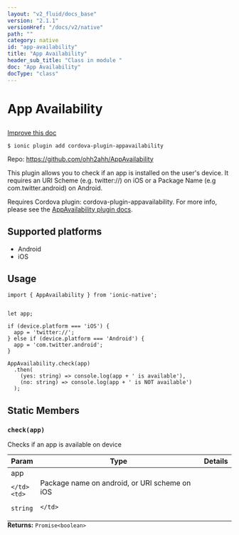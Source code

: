 ```yaml
---
layout: "v2_fluid/docs_base"
version: "2.1.1"
versionHref: "/docs/v2/native"
path: ""
category: native
id: "app-availability"
title: "App Availability"
header_sub_title: "Class in module "
doc: "App Availability"
docType: "class"
---
```









<h1 class="api-title">

  
  App Availability
  

  

  

</h1>

<a class="improve-v2-docs" href="http://github.com/driftyco/ionic-native/edit/master/src/plugins/appavailability.ts#L0">
  Improve this doc
</a>





<!-- decorators -->


<pre><code>$ ionic plugin add cordova-plugin-appavailability</code></pre>
<p>Repo:
  <a href="https://github.com/ohh2ahh/AppAvailability">
    https://github.com/ohh2ahh/AppAvailability
  </a>
</p>

<!-- description -->

<p>This plugin allows you to check if an app is installed on the user&#39;s device. It requires an URI Scheme (e.g. twitter://) on iOS or a Package Name (e.g com.twitter.android) on Android.</p>
<p>Requires Cordova plugin: cordova-plugin-appavailability. For more info, please see the <a href="https://github.com/ohh2ahh/AppAvailability">AppAvailability plugin docs</a>.</p>


<!-- @platforms tag -->
<h2>Supported platforms</h2>

<ul>
  <li>Android</li>
  
  <li>iOS</li>
  </ul>

<!-- @platforms tag end -->


<!-- @usage tag -->

<h2>Usage</h2>

<pre><code class="lang-typescript">import { AppAvailability } from &#39;ionic-native&#39;;


let app;

if (device.platform === &#39;iOS&#39;) {
  app = &#39;twitter://&#39;;
} else if (device.platform === &#39;Android&#39;) {
  app = &#39;com.twitter.android&#39;;
}

AppAvailability.check(app)
  .then(
    (yes: string) =&gt; console.log(app + &#39; is available&#39;),
    (no: string) =&gt; console.log(app + &#39; is NOT available&#39;)
  );
</code></pre>




<!-- @property tags -->
<h2>Static Members</h2>
<div id="check"></div>
<h3><code>check(app)</code>
  
</h3>

Checks if an app is available on device


<table class="table param-table" style="margin:0;">
  <thead>
  <tr>
    <th>Param</th>
    <th>Type</th>
    <th>Details</th>
  </tr>
  </thead>
  <tbody>
  
  <tr>
    <td>
      app
      
      
    </td>
    <td>
      
<code>string</code>
    </td>
    <td>
      <p>Package name on android, or URI scheme on iOS</p>

      
    </td>
  </tr>
  
  </tbody>
</table>





<div class="return-value" markdown="1">
  <i class="icon ion-arrow-return-left"></i>
  <b>Returns:</b> 
<code>Promise&lt;boolean&gt;</code> 
</div>




<!-- methods on the class -->

<!-- related link --><!-- end content block -->


<!-- end body block -->

